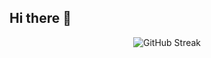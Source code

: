 ## Hi there 👋

<!-- Center the card -->
<div align="center">

  <!-- Streak stats (shows total, current streak, longest streak) -->
  ![GitHub Streak](https://streak-stats.demolab.com?user=praneethhosalli&theme=transparent&date_format=j%20M%5B%20Y%5D&card_width=500&include_all_commits=true)

</div>


<!--
**praneethhosalli/praneethhosalli** is a ✨ _special_ ✨ repository because its `README.md` (this file) appears on your GitHub profile.

Here are some ideas to get you started:

- 🔭 I’m currently working on ...
- 🌱 I’m currently learning ...
- 👯 I’m looking to collaborate on ...
- 🤔 I’m looking for help with ...
- 💬 Ask me about ...
- 📫 How to reach me: ...
- 😄 Pronouns: ...
- ⚡ Fun fact: ...
-->
